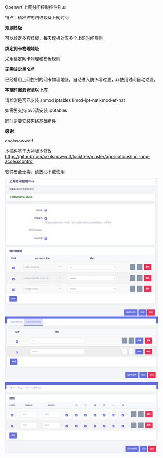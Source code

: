 Openwrt 上网时间控制控件Plus

特点：精准控制网络设备上网时间

**规则模板**

可以设定多套模板，每天模板对应多个上网时间规则

**绑定网卡物理地址**

采用绑定网卡物理和模板规则

**无需设定黑名单**

已经启用上网控制的网卡物理地址，自动进入防火墙过滤，非使用时间自动过滤。

**本插件需要安装以下库**

请检测是否已安装 snmpd iptables kmod-ipt-nat kmod-nf-nat

如需要支持ipv6请安装 ip6tables

同时需要安装网络基础组件

**感谢**

coolsnowwolf

本插件基于大神版本修改
https://github.com/coolsnowwolf/luci/tree/master/applications/luci-app-accesscontrol

软件安全无毒，请放心下载使用

![](./images/20220427153155.png)
![](./images/20220427153150.png)
![](./images/20220427153138.png)
